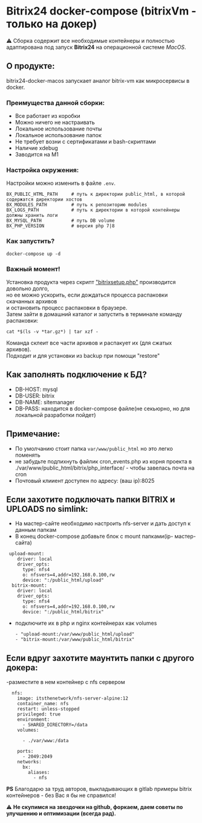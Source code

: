 # Bitrix24 docker-compose (bitrixVm - только на докер)
:warning: Сборка содержит все необходимые контейнеры и полностью адаптирована под запуск **Bitrix24** на операционной системе *MacOS*.


## О продукте:
bitrix24-docker-macos запускает аналог bitrix-vm как микросервисы в docker.

### Преимущества данной сборки:
- Все работает из коробки
- Можно ничего не настраивать
- Локальное использование почты
- Локальное использование папок
- Не требует возни с сертификатами и bash-скриптами
- Наличие xdebug
- Заводится на M1

### Настройка окружения:

Настройки можно изменить в файле ```.env```.


```
BX_PUBLIC_HTML_PATH     # путь к директории public_html, в которой содержатся директории хостов
BX_MODULES_PATH         # путь к репозиторию modules
BX_LOGS_PATH            # путь к директории в которой контейнеры должны хранить логи
BX_MYSQL_PATH           # путь DB volume
BX_PHP_VERSION          # версия php 7|8

```

### Как запустить?
```
docker-compose up -d
```

### Важный момент!
Установка продукта через скрипт ["bitrixsetup.php"](https://www.1c-bitrix.ru/download/scripts/bitrixsetup.php) производится довольно долго,  
но ее можно ускорить, если дождаться процесса распаковки скачанных архивов  
и остановить процесс распаковки в браузере.  
Затем зайти в домашний каталог и запустить в терминале команду распаковки:  

```
cat *$(ls -v *tar.gz*) | tar xzf -
```

Команда склеит все части архивов и распакует их (для сжатых архивов).  
Подходит и для установки из backup при помощи "restore" 

## Как заполнять подключение к БД?
- DB-HOST: mysql
- DB-USER: bitrix
- DB-NAME: sitemanager
- DB-PASS: находится в docker-compose файле(не секьюрно, но для локальной разработки пойдет)

## Примечание:
- По умолчанию стоит папка ```var/www/public_html``` но это легко поменять
- не забудьте подпихнуть файлик cron_events.php из корня проекта в ./var/www/public_html/bitrix/php_interface/  - чтобы завелась почта на cron
- Почтовый клииент доступен по адресу: (ваш ip):8025


## Если захотите подключать папки BITRIX и UPLOADS по simlink:
- На мастер-сайте необходимо настроить nfs-server и дать доступ к данным папкам
- В конец docker-compose добавьте блок с mount папками(ip- мастер-сайта)

```
 upload-mount:
    driver: local
    driver_opts:
      type: nfs4
      o: nfsvers=4,addr=192.168.0.100,rw
      device: ":/public_html/upload"
  bitrix-mount:
    driver: local
    driver_opts:
      type: nfs4
      o: nfsvers=4,addr=192.168.0.100,rw
      device: ":/public_html/bitrix"

```
- подключите их в php и nginx контейнерах как volumes

      - "upload-mount:/var/www/public_html/upload"
      - "bitrix-mount:/var/www/public_html/bitrix"

## Если вдруг захотите маунтить папки с другого докера:
-разместите в нем контейнер c nfs сервером

```
  nfs:
    image: itsthenetwork/nfs-server-alpine:12
    container_name: nfs
    restart: unless-stopped
    privileged: true
    environment:
      - SHARED_DIRECTORY=/data
    volumes:

      - ./var/www:/data

    ports:
      - 2049:2049
    networks:
      bx:
        aliases:
          - nfs

```


**PS** Благодарю за труд авторов, выкладывающих в gitlab примеры bitrix контейнеров - без Вас я бы не справился!

:warning: **Не скупимся на звездочки на github, форкаем, даем советы по улучшению и оптимизации (всегда рад).**
